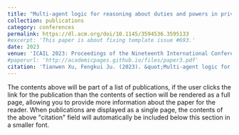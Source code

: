 ```yaml
---
title: "Multi-agent logic for reasoning about duties and powers in private law"
collection: publications
category: conferences
permalink: https://dl.acm.org/doi/10.1145/3594536.3595133
#excerpt: 'This paper is about fixing template issue #693.'
date: 2023
venue: 'ICAIL 2023: Proceedings of the Nineteenth International Conference on Artificial Intelligence and Law, ACM.'
#paperurl: 'http://academicpages.github.io/files/paper3.pdf'
citation: 'Tianwen Xu, Fengkui Ju. (2023). &quot;Multi-agent logic for reasoning about duties and powers in private law 3.&quot; <i>ICAIL 2023: Proceedings of the Nineteenth International Conference on Artificial Intelligence and Law</i>. ACM.'
---
```


The contents above will be part of a list of publications, if the user clicks the link for the publication than the contents of section will be rendered as a full page, allowing you to provide more information about the paper for the reader. When publications are displayed as a single page, the contents of the above "citation" field will automatically be included below this section in a smaller font.

